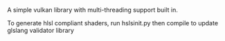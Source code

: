 A simple vulkan library with multi-threading support built in. 

To generate hlsl compliant shaders, run hslsinit.py then compile to update glslang validator library

